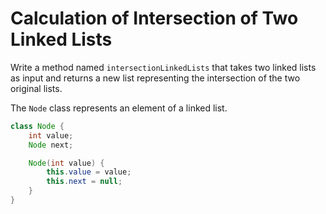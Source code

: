 # Calculation of Intersection of Two Linked Lists

Write a method named `intersectionLinkedLists` that takes two linked lists as input and returns a new list representing the intersection of the two original lists.

The `Node` class represents an element of a linked list.

```java
class Node {
    int value;
    Node next;

    Node(int value) {
        this.value = value;
        this.next = null;
    }
}
